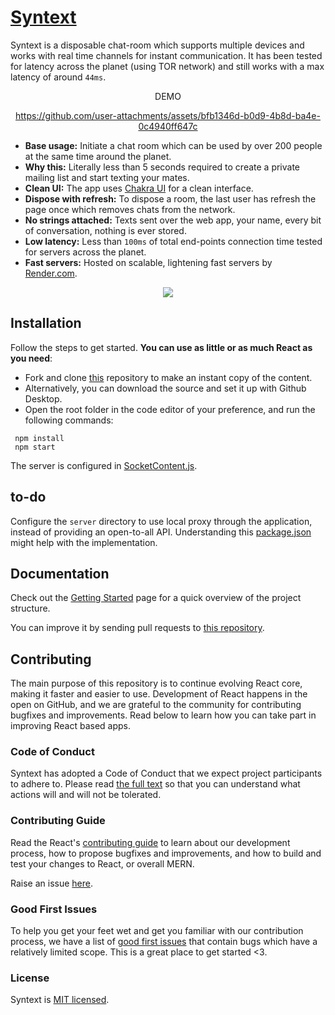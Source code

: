 # [Syntext](https://syntext.vercel.app)

Syntext is a disposable chat-room which supports multiple devices and works with real time channels for instant communication.
It has been tested for latency across the planet (using TOR network) and still works with a max latency of around `44ms`.

<div align="center">
  DEMO
  

https://github.com/user-attachments/assets/bfb1346d-b0d9-4b8d-ba4e-0c4940ff647c


</div>

- **Base usage:** Initiate a chat room which can be used by over 200 people at the same time around the planet.
- **Why this:** Literally less than 5 seconds required to create a private mailing list and start texting your mates.
- **Clean UI:** The app uses [Chakra UI](https://chakra-ui.com/) for a clean interface.
- **Dispose with refresh:** To dispose a room, the last user has refresh the page once which removes chats from the network.
- **No strings attached:** Texts sent over the web app, your name, every bit of conversation, nothing is ever stored.
- **Low latency:** Less than `100ms` of total end-points connection time tested for servers across the planet.
- **Fast servers:** Hosted on scalable, lightening fast servers by [Render.com](https://render.com).

<div align="center">
  <img src="https://cdn.statically.io/gh/thatsameguyokay/images/main/fortlax.png">
</div>

## Installation

Follow the steps to get started. **You can use as little or as much React as you need**:

- Fork and clone [this](https://github.com/sambhavsaxena/syntext) repository to make an instant copy of the content.
- Alternatively, you can download the source and set it up with Github Desktop.
- Open the root folder in the code editor of your preference, and run the following commands:

```
 npm install
 npm start
```

The server is configured in [SocketContent.js](https://github.com/sambhavsaxena/syntext/blob/main/src/socketContext.js).

## to-do

Configure the `server` directory to use local proxy through the application, instead of providing an open-to-all API.
Understanding this [package.json](https://github.com/sambhavsaxena/ikigai/blob/081e3e781e2621d0205d2d743511ecb66e2ffc7d/frontend/package.json#L3) might help with the implementation.

## Documentation

Check out the [Getting Started](https://reactjs.org/docs/getting-started.html) page for a quick overview of the project structure.

You can improve it by sending pull requests to [this repository](https://github.com/sambhavsaxena/syntext).

## Contributing

The main purpose of this repository is to continue evolving React core, making it faster and easier to use. Development of React happens in the open on GitHub, and we are grateful to the community for contributing bugfixes and improvements. Read below to learn how you can take part in improving React based apps.

### Code of Conduct

Syntext has adopted a Code of Conduct that we expect project participants to adhere to. Please read [the full text](https://code.fb.com/codeofconduct) so that you can understand what actions will and will not be tolerated.

### Contributing Guide

Read the React's [contributing guide](https://reactjs.org/contributing/how-to-contribute.html) to learn about our development process, how to propose bugfixes and improvements, and how to build and test your changes to React, or overall MERN.

Raise an issue [here](https://github.com/sambhavsaxena/syntext/issues).

### Good First Issues

To help you get your feet wet and get you familiar with our contribution process, we have a list of [good first issues](https://github.com/sambhavsaxena/syntext/labels/good%20first%20issue) that contain bugs which have a relatively limited scope. This is a great place to get started <3.

### License

Syntext is [MIT licensed](./LICENSE).
